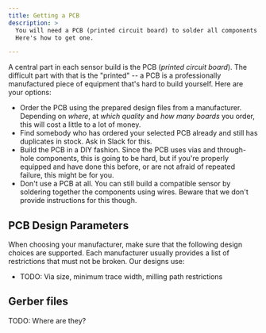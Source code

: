 ```yaml
---
title: Getting a PCB
description: >
  You will need a PCB (printed circuit board) to solder all components to.
  Here's how to get one.

---
```


A central part in each sensor build is the PCB (_printed circuit board_). The
difficult part with that is the "printed" -- a PCB is a professionally
manufactured piece of equipment that's hard to build yourself. Here are your options:

* Order the PCB using the prepared design files from a manufacturer. Depending
  on *where*, at *which quality* and *how many boards* you order, this will
  cost a little to a lot of money.
* Find somebody who has ordered your selected PCB already and still has
  duplicates in stock. Ask in Slack for this.
* Build the PCB in a DIY fashion. Since the PCB uses vias and through-hole
  components, this is going to be hard, but if you're properly equipped and
  have done this before, or are not afraid of repeated failure, this might be
  for you.
* Don't use a PCB at all. You can still build a compatible sensor by soldering
  together the components using wires. Beware that we don't provide
  instructions for this though.


## PCB Design Parameters

When choosing your manufacturer, make sure that the following design choices
are supported. Each manufacturer usually provides a list of restrictions that
must not be broken. Our designs use:

* TODO: Via size, minimum trace width, milling path restrictions

## Gerber files

TODO: Where are they?

